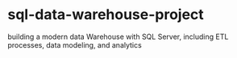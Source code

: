 # sql-data-warehouse-project
building a modern data Warehouse with SQL Server, including ETL processes, data modeling, and analytics
